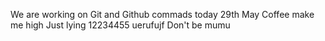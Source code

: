 We are working on  Git and Github commads today 29th May
Coffee make me high
Just lying
12234455
uerufujf
Don't be mumu
